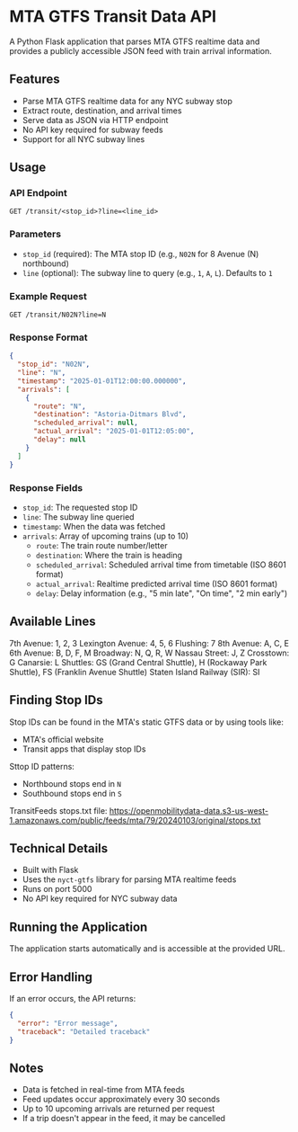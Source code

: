 # MTA GTFS Transit Data API

A Python Flask application that parses MTA GTFS realtime data and provides a publicly accessible JSON feed with train arrival information.

## Features

- Parse MTA GTFS realtime data for any NYC subway stop
- Extract route, destination, and arrival times
- Serve data as JSON via HTTP endpoint
- No API key required for subway feeds
- Support for all NYC subway lines

## Usage

### API Endpoint

```
GET /transit/<stop_id>?line=<line_id>
```

### Parameters

- `stop_id` (required): The MTA stop ID (e.g., `N02N` for 8 Avenue (N) northbound)
- `line` (optional): The subway line to query (e.g., `1`, `A`, `L`). Defaults to `1`

### Example Request

```
GET /transit/N02N?line=N
```

### Response Format

```json
{
  "stop_id": "N02N",
  "line": "N",
  "timestamp": "2025-01-01T12:00:00.000000",
  "arrivals": [
    {
      "route": "N",
      "destination": "Astoria-Ditmars Blvd",
      "scheduled_arrival": null,
      "actual_arrival": "2025-01-01T12:05:00",
      "delay": null
    }
  ]
}
```

### Response Fields

- `stop_id`: The requested stop ID
- `line`: The subway line queried
- `timestamp`: When the data was fetched
- `arrivals`: Array of upcoming trains (up to 10)
  - `route`: The train route number/letter
  - `destination`: Where the train is heading
  - `scheduled_arrival`: Scheduled arrival time from timetable (ISO 8601 format)
  - `actual_arrival`: Realtime predicted arrival time (ISO 8601 format)
  - `delay`: Delay information (e.g., "5 min late", "On time", "2 min early")

## Available Lines

7th Avenue: 1, 2, 3
Lexington Avenue: 4, 5, 6
Flushing: 7
8th Avenue: A, C, E
6th Avenue: B, D, F, M
Broadway: N, Q, R, W
Nassau Street: J, Z
Crosstown: G
Canarsie: L
Shuttles: GS (Grand Central Shuttle), H (Rockaway Park Shuttle), FS (Franklin Avenue Shuttle)
Staten Island Railway (SIR): SI

## Finding Stop IDs

Stop IDs can be found in the MTA's static GTFS data or by using tools like:
- MTA's official website
- Transit apps that display stop IDs

Sttop ID patterns:
- Northbound stops end in `N`
- Southbound stops end in `S`

TransitFeeds stops.txt file: https://openmobilitydata-data.s3-us-west-1.amazonaws.com/public/feeds/mta/79/20240103/original/stops.txt

## Technical Details

- Built with Flask
- Uses the `nyct-gtfs` library for parsing MTA realtime feeds
- Runs on port 5000
- No API key required for NYC subway data

## Running the Application

The application starts automatically and is accessible at the provided URL.

## Error Handling

If an error occurs, the API returns:

```json
{
  "error": "Error message",
  "traceback": "Detailed traceback"
}
```

## Notes

- Data is fetched in real-time from MTA feeds
- Feed updates occur approximately every 30 seconds
- Up to 10 upcoming arrivals are returned per request
- If a trip doesn't appear in the feed, it may be cancelled
